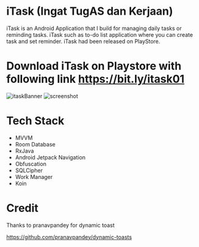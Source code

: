 # iTask (Ingat TugAS dan Kerjaan)

iTask is an Android Application that I build for managing daily tasks or reminding tasks. iTask such as to-do list application where you can create task and set reminder. iTask had been released on PlayStore.

# Download iTask on Playstore with following link https://bit.ly/itask01

![itaskBanner](https://github.com/moha-sihab/Itask/blob/master/Feature%20graphic%20-%20itask.jpg?raw=true)
![screenshot](https://github.com/moha-sihab/Itask/blob/master/github.jpg?raw=true)

# Tech Stack
- MVVM 
- Room Database
- RxJava
- Android Jetpack Navigation
- Obfuscation
- SQLCipher 
- Work Manager
- Koin

# Credit

Thanks to pranavpandey for dynamic toast

https://github.com/pranavpandey/dynamic-toasts
 
